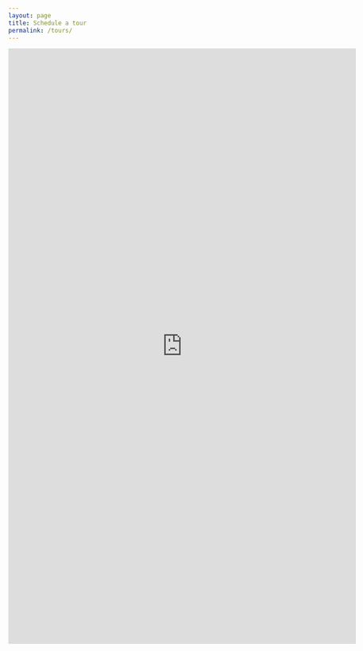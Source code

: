 ```yaml
---
layout: page
title: Schedule a tour
permalink: /tours/
---
```

<iframe src="https://docs.google.com/forms/d/e/1FAIpQLScObic25UTOxrRBPyeizEURhZxOOb2q8ZP0IJsFb03054Ng1Q/viewform?embedded=true" width="700" height="1200" frameborder="0" marginheight="0" marginwidth="0">Loading...</iframe>